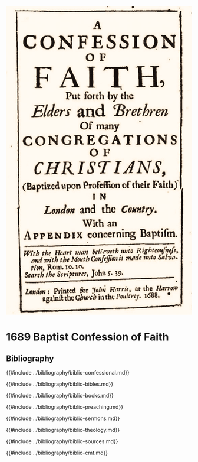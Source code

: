 <img class="intro-right" src="../images/art-1689.png">

# 1689 Baptist Confession of Faith

## Bibliography

{{#include ../bibliography/biblio-confessional.md}}

{{#include ../bibliography/biblio-bibles.md}}

{{#include ../bibliography/biblio-books.md}}

{{#include ../bibliography/biblio-preaching.md}}

{{#include ../bibliography/biblio-sermons.md}}

{{#include ../bibliography/biblio-theology.md}}

{{#include ../bibliography/biblio-sources.md}}

{{#include ../bibliography/biblio-cmt.md}}

